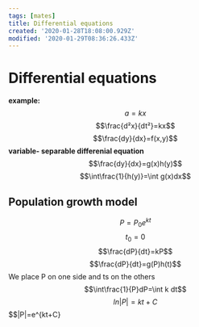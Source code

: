 ```yaml
---
tags: [mates]
title: Differential equations
created: '2020-01-28T18:08:00.929Z'
modified: '2020-01-29T08:36:26.433Z'
---
```

# Differential equations

**example:**
$$ a = kx$$
$$\frac{d²x}{dt²}=kx$$
$$\frac{dy}{dx}=f(x,y)$$
**variable- separable differenial equation**
$$\frac{dy}{dx}=g(x)h(y)$$
$$\int\frac{1}{h(y)}=\int g(x)dx$$

## Population growth model

$$P=P_0e^{kt}$$
$$t_0=0$$
$$\frac{dP}{dt}=kP$$
$$\frac{dP}{dt}=g(P)h(t)$$
We place P on one side and ts on the others
$$\int\frac{1}{P}dP=\int k dt$$
$$ln|P|=kt+C$$
$$|P|=e^{kt+C}
